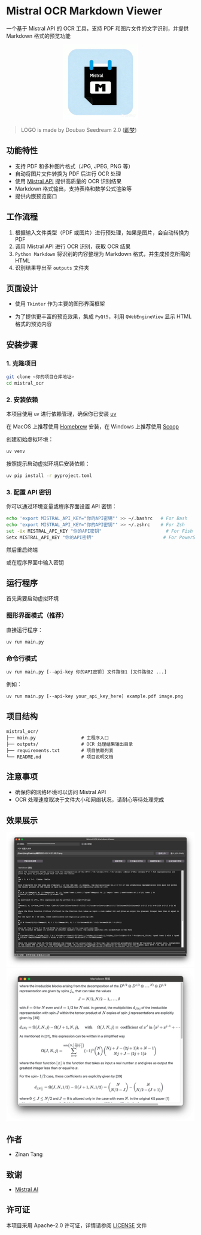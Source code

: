# Mistral OCR Markdown Viewer

一个基于 Mistral API 的 OCR 工具，支持 PDF 和图片文件的文字识别，并提供 Markdown 格式的预览功能

<div style="text-align: center;">
  <img src="demo/logo.jpeg" alt="LOGO" style="width:200px; height:auto;" />
</div>

> LOGO is made by Doubao Seedream 2.0 ([即梦](https://jimeng.jianying.com))

## 功能特性

- 支持 PDF 和多种图片格式（JPG, JPEG, PNG 等）
- 自动将图片文件转换为 PDF 后进行 OCR 处理
- 使用 [Mistral API](https://mistral.ai/news/mistral-ocr) 提供高质量的 OCR 识别结果
- Markdown 格式输出，支持表格和数学公式渲染等
- 提供内嵌预览窗口

## 工作流程

1. 根据输入文件类型（PDF 或图片）进行预处理，如果是图片，会自动转换为 PDF
2. 调用 Mistral API 进行 OCR 识别，获取 OCR 结果
3. `Python Markdown` 将识别的内容整理为 Markdown 格式，并生成预览所需的 HTML
4. 识别结果导出至 `outputs` 文件夹

## 页面设计

- 使用 `Tkinter` 作为主要的图形界面框架

- 为了提供更丰富的预览效果，集成 `PyQt5`，利用 `QWebEngineView` 显示 HTML 格式的预览内容

## 安装步骤

### 1. 克隆项目

```bash
git clone <你的项目仓库地址>
cd mistral_ocr
```

### 2. 安装依赖

本项目使用 `uv` 进行依赖管理，确保你已安装 [uv](https://github.com/astral-sh/uv)

在 MacOS 上推荐使用 [Homebrew](https://brew.sh) 安装，在 Windows 上推荐使用 [Scoop](https://scoop.sh)

创建初始虚拟环境：

```bash
uv venv
```

按照提示启动虚拟环境后安装依赖：

```bash
uv pip install -r pyproject.toml
```

### 3. 配置 API 密钥

你可以通过环境变量或程序界面设置 API 密钥：

```bash
echo 'export MISTRAL_API_KEY="你的API密钥"' >> ~/.bashrc   # For Bash
echo 'export MISTRAL_API_KEY="你的API密钥"' >> ~/.zshrc    # For Zsh
set -Ux MISTRAL_API_KEY "你的API密钥"                        # For Fish
Setx MISTRAL_API_KEY "你的API密钥"                          # For PowerShell
```

然后重启终端

或在程序界面中输入密钥

## 运行程序

首先需要启动虚拟环境

### 图形界面模式（推荐）

直接运行程序：

```bash
uv run main.py
```

### 命令行模式

```bash
uv run main.py [--api-key 你的API密钥] 文件路径1 [文件路径2 ...]
```

例如：

```bash
uv run main.py [--api-key your_api_key_here] example.pdf image.png
```

## 项目结构

```
mistral_ocr/
├── main.py                 # 主程序入口
├── outputs/                # OCR 处理结果输出目录
├── requirements.txt        # 项目依赖列表
└── README.md               # 项目说明文档
```

## 注意事项

- 确保你的网络环境可以访问 Mistral API
- OCR 处理速度取决于文件大小和网络状况，请耐心等待处理完成

## 效果展示

![主要页面](demo/main.png)
![预览页面](demo/preview.png)

## 作者

- Zinan Tang

## 致谢

- [Mistral AI](https://mistral.ai)

## 许可证

本项目采用 Apache-2.0 许可证，详情请参阅 [LICENSE](LICENSE) 文件
